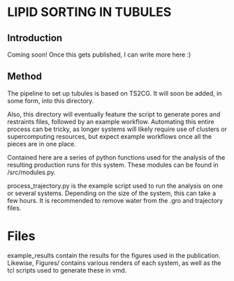 # LIPID SORTING IN TUBULES

## Introduction
Coming soon! Once this gets published, I can write more here :)

## Method
The pipeline to set up tubules is based on TS2CG. It will soon be added, in some form, into this directory.

Also, this directory will eventually feature the script to generate pores and restraints files, followed by an example workflow. Automating this entire process can be tricky, as longer systems will likely require use of clusters or supercomputing resources, but expect example workflows once all the pieces are in one place.

Contained here are a series of python functions used for the analysis of the resulting production runs for this system. These modules can be found in /src/modules.py.

process_trajectory.py is the example script used to run the analysis on one or several systems. Depending on the size of the system, this can take a few hours. It is recommended to remove water from the .gro and trajectory files.

# Files
example_results contain the results for the figures used in the publication. Likewise, Figures/ contains various renders of each system, as well as the tcl scripts used to generate these in vmd. 